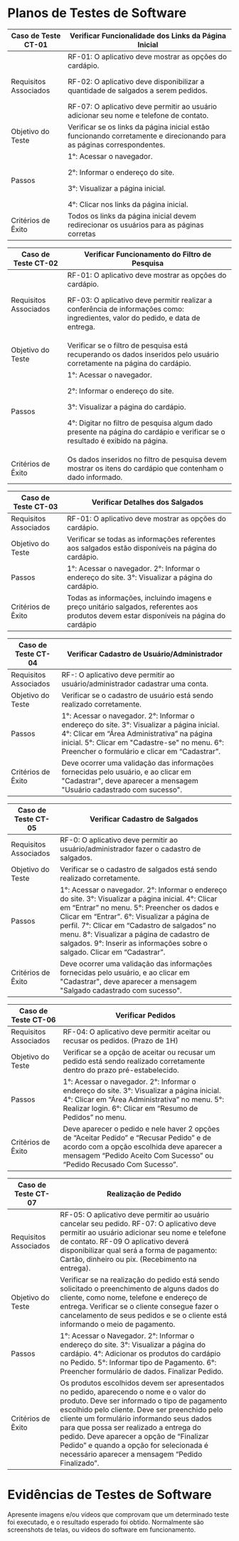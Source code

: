 # Planos de Testes de Software

| Caso de Teste CT-01| Verificar Funcionalidade dos Links da Página Inicial |
|-------------------|--------------------
| Requisitos Associados | RF-01: O aplicativo deve mostrar as opções do cardápio. <p>RF-02: O aplicativo deve disponibilizar a quantidade de salgados a serem pedidos.</p> RF-07: O aplicativo deve permitir ao usuário adicionar seu nome e telefone de contato.|
|Objetivo do Teste| Verificar se os links da página inicial estão funcionando corretamente e direcionando para as páginas correspondentes.
|Passos| 1°: Acessar o navegador. <p>2°: Informar o endereço do site.</p><p>3°: Visualizar a página inicial.</p> 4°: Clicar nos links da página inicial.|
|Critérios de Êxito|Todos os links da página inicial devem redirecionar os usuários para as páginas corretas|

| Caso de Teste CT-02| Verificar Funcionamento do Filtro de Pesquisa |
|------------------|-------------------
|Requisitos Associados| RF-01: O aplicativo deve mostrar as opções do cardápio. <p>RF-03: O aplicativo deve permitir realizar a conferência de informações como: ingredientes, valor do pedido, e data de entrega. </p>
|Objetivo do Teste| Verificar se o filtro de pesquisa está recuperando os dados inseridos pelo usuário corretamente na página do cardápio.
|Passos| 1°: Acessar o navegador.<p>2°: Informar o endereço do site.</p>3°: Visualizar a página do cardápio.<p>4°: Digitar no filtro de pesquisa algum dado presente na página do cardápio e verificar se o resultado é exibido na página.</p>
|Critérios de Êxito| Os dados inseridos no filtro de pesquisa devem mostrar os itens do cardápio que contenham o dado informado.|

| Caso de Teste CT-03| Verificar Detalhes dos Salgados |
|-------------------|---------------
| Requisitos Associados | RF-01: O aplicativo deve mostrar as opções do cardápio.
| Objetivo do Teste | Verificar se todas as informações referentes aos salgados estão disponíveis na página do cardápio.
| Passos | 1°: Acessar o navegador. 2°: Informar o endereço do site. 3°: Visualizar a página do cardápio.
| Critérios de Êxito | Todas as informações, incluindo imagens e preço unitário salgados, referentes aos produtos devem estar disponíveis na página do cardápio |

| Caso de Teste CT-04| Verificar Cadastro de Usuário/Administrador |
| -------------- | -------------
| Requisitos Associados | RF-: O aplicativo deve permitir ao usuário/administrador cadastrar uma conta.
| Objetivo do Teste | Verificar se o cadastro de usuário está sendo realizado corretamente.
| Passos | 1°: Acessar o navegador. 2°: Informar o endereço do site. 3°: Visualizar a página inicial. 4°: Clicar em “Área Administrativa” na página inicial. 5°: Clicar em "Cadastre-se" no menu. 6°: Preencher o formulário e clicar em “Cadastrar”.
| Critérios de Êxito | Deve ocorrer uma validação das informações fornecidas pelo usuário, e ao clicar em "Cadastrar", deve aparecer a mensagem "Usuário cadastrado com sucesso".|

| Caso de Teste CT-05| Verificar Cadastro de Salgados |
| --------- |---------------------
| Requisitos Associados | RF-0: O aplicativo deve permitir ao usuário/administrador fazer o cadastro de salgados.
| Objetivo do Teste | Verificar se o cadastro de salgados está sendo realizado corretamente.
| Passos | 1°: Acessar o navegador. 2°: Informar o endereço do site. 3°: Visualizar a página inicial. 4°: Clicar em “Entrar” no menu. 5°: Preencher os dados e Clicar em “Entrar”. 6°: Visualizar a página de perfil. 7°: Clicar em “Cadastro de salgados” no menu. 8°: Visualizar a página de cadastro de salgados. 9°: Inserir as informações sobre o salgado. Clicar em “Cadastrar”.
| Critérios de Êxito | Deve ocorrer uma validação das informações fornecidas pelo usuário, e ao clicar em "Cadastrar", deve aparecer a mensagem "Salgado cadastrado com sucesso". |

| Caso de Teste CT-06| Verificar Pedidos |
| --------------- | -----------
| Requisitos Associados | RF-04: O aplicativo deve permitir aceitar ou recusar os pedidos. (Prazo de 1H)
| Objetivo do Teste | Verificar se a opção de aceitar ou recusar um pedido está sendo realizado corretamente dentro do prazo pré-estabelecido.
| Passos | 1°: Acessar o navegador. 2°: Informar o endereço do site. 3°: Visualizar a página inicial. 4°: Clicar em “Área Administrativa” no menu. 5°: Realizar login. 6°: Clicar em “Resumo de Pedidos” no menu.
| Critérios de Êxito | Deve aparecer o pedido e nele haver 2 opções de “Aceitar Pedido” e “Recusar Pedido” e de acordo com a opção escolhida deve aparecer a mensagem “Pedido Aceito Com Sucesso” ou “Pedido Recusado Com Sucesso”.|

| Caso de Teste CT-07| Realização de Pedido |
| ----------------- | --------------
| Requisitos Associados | RF-05: O aplicativo deve permitir ao usuário cancelar seu pedido. RF-07: O aplicativo deve permitir ao usuário adicionar seu nome e telefone de contato. RF-09	O aplicativo deverá disponibilizar qual será a forma de pagamento: Cartão, dinheiro ou pix. (Recebimento na entrega).
| Objetivo do Teste | Verificar se na realização do pedido está sendo solicitado o preenchimento de alguns dados do cliente, como nome, telefone e endereço de entrega. Verificar se o cliente consegue fazer o cancelamento de seus pedidos e se o cliente está informando o meio de pagamento.
| Passos | 1°: Acessar o Navegador. 2°: Informar o endereço do site. 3°: Visualizar a página do cardápio. 4°: Adicionar os produtos do cardápio no Pedido. 5°: Informar tipo de Pagamento. 6°: Preencher formulário de dados. Finalizar Pedido.
| Critérios de Êxito | Os produtos escolhidos devem ser apresentados no pedido, aparecendo o nome e o valor do produto.  Deve ser informado o tipo de pagamento escolhido pelo cliente. Deve ser preenchido pelo cliente um formulário informando seus dados para que possa ser realizado a entrega do pedido. Deve aparecer a opção de “Finalizar Pedido” e quando a opção for selecionada é necessário aparecer a mensagem “Pedido Finalizado”. |


# Evidências de Testes de Software

Apresente imagens e/ou vídeos que comprovam que um determinado teste foi executado, e o resultado esperado foi obtido. Normalmente são screenshots de telas, ou vídeos do software em funcionamento.
